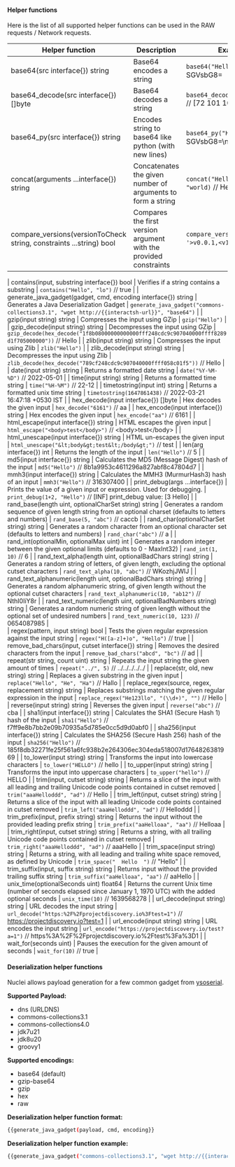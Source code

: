 #### Helper functions

Here is the list of all supported helper functions can be used in the RAW requests / Network requests.

| Helper function                                                       | Description                                                                                                               | Example                                                                                                  |
| --------------------------------------------------------------------- | --------------------------------------------------------------------------------------------------------------------------| -------------------------------------------------------------------------------------------------------- |
| base64(src interface{}) string                                        | Base64 encodes a string                                                                                                   | `base64("Hello")` // SGVsbG8=                                                                            |
| base64_decode(src interface{}) []byte                                 | Base64 decodes a string                                                                                                   | `base64_decode("SGVsbG8=")` // [72 101 108 108 111]                                                      |
| base64_py(src interface{}) string                                     | Encodes string to base64 like python (with new lines)                                                                     | `base64_py("Hello")` // SGVsbG8=\n                                                                       |
| concat(arguments ...interface{}) string                               | Concatenates the given number of arguments to form a string                                                               | `concat("Hello", 123, "world)` // Hello123world                                                          |
| compare_versions(versionToCheck string, constraints ...string) bool                               | Compares the first version argument with the provided constraints                                                              | `compare_versions('v1.0.0', '>v0.0.1,<v1.0.1')` // true                                                          |

| contains(input, substring interface{}) bool                           | Verifies if a string contains a substring                                                                                 | `contains("Hello", "lo")` // true                                                                        |
| generate_java_gadget(gadget, cmd, encoding interface{}) string        | Generates a Java Deserialization Gadget                                                                                   | `generate_java_gadget("commons-collections3.1", "wget http://{{interactsh-url}}", "base64")`             |
| gzip(input string) string                                             | Compresses the input using GZip                                                                                           | `gzip("Hello")`                                                                                          |
| gzip_decode(input string) string | Decompresses the input using GZip | `gzip_decode(hex_decode("1f8b08000000000000fff248cdc9c907040000ffff8289d1f705000000"))` // Hello | 
| zlib(input string) string | Compresses the input using Zlib | `zlib("Hello")` | 
| zlib_decode(input string) string | Decompresses the input using Zlib | `zlib_decode(hex_decode("789cf248cdc9c907040000ffff058c01f5"))` // Hello | 
| date(input string) string | Returns a formatted date string | `date("%Y-%M-%D")` // 2022-05-01 |
| time(input string) string | Returns a formatted time string | `time("%H-%M")` // 22-12 |
| timetostring(input int) string | Returns a formatted unix time string | `timetostring(1647861438)` // 2022-03-21 16:47:18 +0530 IST | 
| hex_decode(input interface{}) []byte                                  | Hex decodes the given input                                                                                               | `hex_decode("6161")` // aa                                                                               |
| hex_encode(input interface{}) string                                  | Hex encodes the given input                                                                                               | `hex_encode("aa")` // 6161                                                                               |
| html_escape(input interface{}) string                                 | HTML escapes the given input                                                                                              | `html_escape("<body>test</body>")` // &lt;body&gt;test&lt;/body&gt;                                      |
| html_unescape(input interface{}) string                               | HTML un-escapes the given input                                                                                           | `html_unescape("&lt;body&gt;test&lt;/body&gt;")` // <body>test</body>                                    |
| len(arg interface{}) int                                              | Returns the length of the input                                                                                           | `len("Hello")` // 5                                                                                      |
| md5(input interface{}) string                                         | Calculates the MD5 (Message Digest) hash of the input                                                                     | `md5("Hello")` // 8b1a9953c4611296a827abf8c47804d7                                                       |
| mmh3(input interface{}) string                                        | Calculates the MMH3 (MurmurHash3) hash of an input                                                                        | `mmh3("Hello")` // 316307400                                                                             |
| print_debug(args ...interface{})                                      | Prints the value of a given input or expression. Used for debugging.                                                      | `print_debug(1+2, "Hello")` // [INF] print_debug value: [3 Hello]                                        |
| rand_base(length uint, optionalCharSet string) string                 | Generates a random sequence of given length string from an optional charset (defaults to letters and numbers)             | `rand_base(5, "abc")` // caccb                                                                           |
| rand_char(optionalCharSet string) string                              | Generates a random character from an optional character set (defaults to letters and numbers)                             | `rand_char("abc")` // a                                                                                  |
| rand_int(optionalMin, optionalMax uint) int                           | Generates a random integer between the given optional limits (defaults to 0 - MaxInt32)                                   | `rand_int(1, 10)`  // 6                                                                                  |
| rand_text_alpha(length uint, optionalBadChars string) string          | Generates a random string of letters, of given length, excluding the optional cutset characters                           | `rand_text_alpha(10, "abc")` // WKozhjJWlJ                                                               |
| rand_text_alphanumeric(length uint, optionalBadChars string) string   | Generates a random alphanumeric string, of given length without the optional cutset characters                            | `rand_text_alphanumeric(10, "ab12")` // NthI0IiY8r                                                       |
| rand_text_numeric(length uint, optionalBadNumbers string) string      | Generates a random numeric string of given length without the optional set of undesired numbers                           | `rand_text_numeric(10, 123)` // 0654087985                                                               |   
| regex(pattern, input string) bool                                     | Tests the given regular expression against the input string                                                               | `regex("H([a-z]+)o", "Hello")` // true                                                                   |
| remove_bad_chars(input, cutset interface{}) string                    | Removes the desired characters from the input                                                                             | `remove_bad_chars("abcd", "bc")` // ad                                                                   |
| repeat(str string, count uint) string                                 | Repeats the input string the given amount of times                                                                        | `repeat("../", 5)` // ../../../../../                                                                    |
| replace(str, old, new string) string                                  | Replaces a given substring in the given input                                                                             | `replace("Hello", "He", "Ha")` // Hallo                                                                  |
| replace_regex(source, regex, replacement string) string               | Replaces substrings matching the given regular expression in the input                                                    | `replace_regex("He123llo", "(\\d+)", "")` // Hello                                                       |
| reverse(input string) string                                          | Reverses the given input                                                                                                  | `reverse("abc")` // cba                                                                                  |
| sha1(input interface{}) string                                        | Calculates the SHA1 (Secure Hash 1) hash of the input                                                                     | `sha1("Hello")` // f7ff9e8b7bb2e09b70935a5d785e0cc5d9d0abf0                                              |
| sha256(input interface{}) string                                      | Calculates the SHA256 (Secure Hash 256) hash of the input                                                                 | `sha256("Hello")` // 185f8db32271fe25f561a6fc938b2e264306ec304eda518007d1764826381969                    |
| to_lower(input string) string                                         | Transforms the input into lowercase characters                                                                            | `to_lower("HELLO")` // hello                                                                             |
| to_upper(input string) string                                         | Transforms the input into uppercase characters                                                                            | `to_upper("hello")` // HELLO                                                                             |
| trim(input, cutset string) string                                     | Returns a slice of the input with all leading and trailing Unicode code points contained in cutset removed                | `trim("aaaHelloddd", "ad")` // Hello                                                                     |
| trim_left(input, cutset string) string                                | Returns a slice of the input with all leading Unicode code points contained in cutset removed                             | `trim_left("aaaHelloddd", "ad")` // Helloddd                                                             |
| trim_prefix(input, prefix string) string                              | Returns the input without the provided leading prefix string                                                              | `trim_prefix("aaHelloaa", "aa")` // Helloaa                                                              |
| trim_right(input, cutset string) string                               | Returns a string, with all trailing Unicode code points contained in cutset removed                                       | `trim_right("aaaHelloddd", "ad")` // aaaHello                                                            |
| trim_space(input string) string                                       | Returns a string, with all leading and trailing white space removed, as defined by Unicode                                | `trim_space("  Hello  ")` // "Hello"                                                                     |
| trim_suffix(input, suffix string) string                              | Returns input without the provided trailing suffix string                                                                 | `trim_suffix("aaHelloaa", "aa")` // aaHello                                                              |
| unix_time(optionalSeconds uint) float64                               | Returns the current Unix time (number of seconds elapsed since January 1, 1970 UTC) with the added optional seconds       | `unix_time(10)` // 1639568278                                                                            |
| url_decode(input string) string                                       | URL decodes the input string                                                                                              | `url_decode("https:%2F%2Fprojectdiscovery.io%3Ftest=1")` // https://projectdiscovery.io?test=1           |
| url_encode(input string) string                                       | URL encodes the input string                                                                                              | `url_encode("https://projectdiscovery.io/test?a=1")` // https%3A%2F%2Fprojectdiscovery.io%2Ftest%3Fa%3D1 |
| wait_for(seconds uint)                                                | Pauses the execution for the given amount of seconds                                                                      | `wait_for(10)` // true                                                                                   |

#### Deserialization helper functions

Nuclei allows payload generation for a few common gadget from [ysoserial](https://github.com/frohoff/ysoserial).

**Supported Payload:**

- dns (URLDNS)
- commons-collections3.1
- commons-collections4.0
- jdk7u21
- jdk8u20
- groovy1

**Supported encodings:**

- base64 (default)
- gzip-base64
- gzip
- hex
- raw

**Deserialization helper function format:**

```sh
{{generate_java_gadget(payload, cmd, encoding}}
```

**Deserialization helper function example:**

```sh
{{generate_java_gadget("commons-collections3.1", "wget http://{{interactsh-url}}", "base64")}}
```
